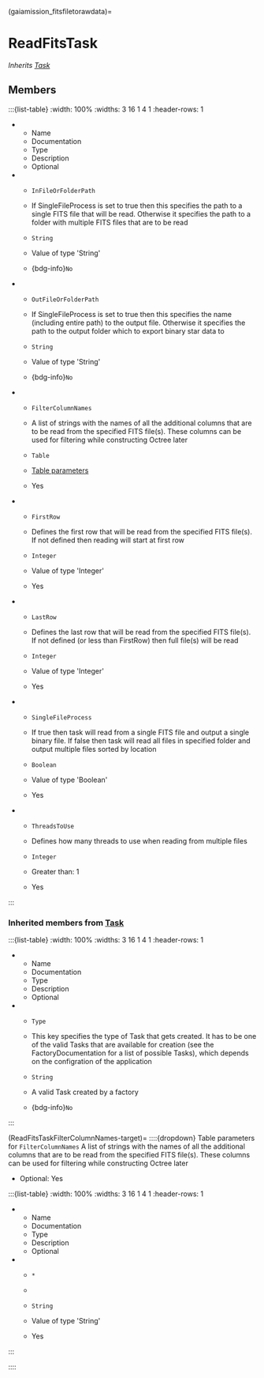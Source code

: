 



(gaiamission_fitsfiletorawdata)=
# ReadFitsTask

_Inherits [Task](#core_task)_




## Members


:::{list-table}
:width: 100%
:widths: 3 16 1 4 1
:header-rows: 1
*   - Name
    - Documentation
    - Type
    - Description
    - Optional

*   - `InFileOrFolderPath`
    - If SingleFileProcess is set to true then this specifies the path to a single FITS file that will be read. Otherwise it specifies the path to a folder with multiple FITS files that are to be read
    - `String`
    
    - Value of type 'String' 
    
    - {bdg-info}`No`
    
*   - `OutFileOrFolderPath`
    - If SingleFileProcess is set to true then this specifies the name (including entire path) to the output file. Otherwise it specifies the path to the output folder which to export binary star data to
    - `String`
    
    - Value of type 'String' 
    
    - {bdg-info}`No`
    
*   - `FilterColumnNames`
    - A list of strings with the names of all the additional columns that are to be read from the specified FITS file(s). These columns can be used for filtering while constructing Octree later
    - `Table`
    
    -   [Table parameters](#ReadFitsTaskFilterColumnNames-target) 
    
    - Yes
    
*   - `FirstRow`
    - Defines the first row that will be read from the specified FITS file(s). If not defined then reading will start at first row
    - `Integer`
    
    - Value of type 'Integer' 
    
    - Yes
    
*   - `LastRow`
    - Defines the last row that will be read from the specified FITS file(s). If not defined (or less than FirstRow) then full file(s) will be read
    - `Integer`
    
    - Value of type 'Integer' 
    
    - Yes
    
*   - `SingleFileProcess`
    - If true then task will read from a single FITS file and output a single binary file. If false then task will read all files in specified folder and output multiple files sorted by location
    - `Boolean`
    
    - Value of type 'Boolean' 
    
    - Yes
    
*   - `ThreadsToUse`
    - Defines how many threads to use when reading from multiple files
    - `Integer`
    
    - Greater than: 1 
    
    - Yes
    
:::



### Inherited members from [Task](#core_task)

:::{list-table}
:width: 100%
:widths: 3 16 1 4 1
:header-rows: 1
*   - Name
    - Documentation
    - Type
    - Description
    - Optional

*   - `Type`
    - This key specifies the type of Task that gets created. It has to be one of the valid Tasks that are available for creation (see the FactoryDocumentation for a list of possible Tasks), which depends on the configration of the application
    - `String`
    
    - A valid Task created by a factory 
    
    - {bdg-info}`No`
    
:::










(ReadFitsTaskFilterColumnNames-target)=
::::{dropdown} Table parameters for `FilterColumnNames`
A list of strings with the names of all the additional columns that are to be read from the specified FITS file(s). These columns can be used for filtering while constructing Octree later


* Optional: Yes


:::{list-table}
:width: 100%
:widths: 3 16 1 4 1
:header-rows: 1
*   - Name
    - Documentation
    - Type
    - Description
    - Optional

*   - `*`
    - 
    - `String`
    
    - Value of type 'String' 
    
    - Yes
    
:::



::::











